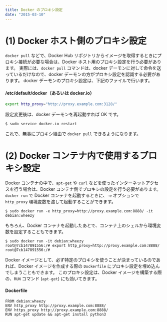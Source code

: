 ```yaml
---
title: Docker のプロキシ設定
date: "2015-03-10"
---
```


(1) Docker ホスト側のプロキシ設定
====

`docker pull` などで、Docker Hub リポジトリからイメージを取得するときにプロキシ接続が必要な場合は、Docker ホスト用のプロキシ設定を行う必要があります。
実際には、`docker pull` コマンドは、docker デーモンに対して命令を送っているだけなので、docker デーモンの方がプロキシ設定を認識する必要があります。
docker デーモンのプロキシ設定は、下記のファイルで行います。

#### /etc/default/docker（あるいは docker.io）
```bash
export http_proxy="http://proxy.example.com:3128/"
```

設定変更後は、docker デーモンを再起動すれば OK です。

```
$ sudo service docker.io restart
```

これで、無事にプロキシ経由で `docker pull` できるようになります。


(2) Docker コンテナ内で使用するプロキシ設定
====

Docker コンテナの中で、`apt-get` や `curl` などを使ったインターネットアクセスを行う場合は、Docker コンテナ側でプロキシの設定を行う必要があります。
`docker run` で Docker コンテナを起動するときに、`-e` オプションで `http_proxy` 環境変数を渡して起動することができます。

```
$ sudo docker run -e http_proxy=http://proxy.example.com:8888/ -it debian:wheezy
```

もちろん、Docker コンテナを起動したあとで、コンテナ上のシェルから環境変数を設定することもできます。

```
$ sudo docker run -it debian:wheezy
root@7cb147891556:/# export http_proxy=http://proxy.example.com:8888/
root@7cb147891556:/#
```

Docker イメージとして、必ず特定のプロキシを使うことが決まっているのであれば、Docker イメージを作成する際の `Dockerfile` にプロキシ設定を埋め込んでしまうこともできます。
このプロキシ設定は、Docker イメージを構築する際の、`RUN` コマンド (`apt-get`) にも効いてきます。

#### Dockerfile
```
FROM debian:wheezy
ENV http_proxy http://proxy.example.com:8888/
ENV https_proxy http://proxy.example.com:8888/
RUN apt-get update && apt-get install python3
```

